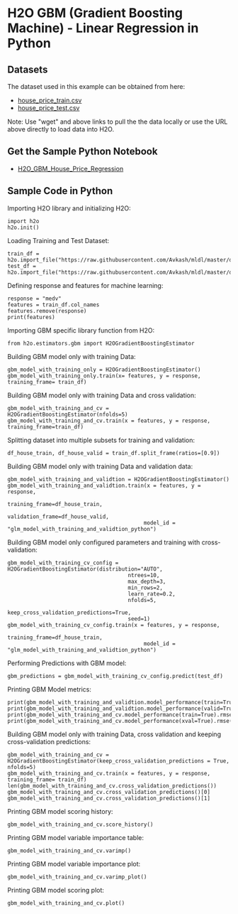 # H2O GBM (Gradient Boosting Machine) - Linear Regression in Python #

## Datasets ##
The dataset used in this example can be obtained from here:
 - [house_price_train.csv](https://raw.githubusercontent.com/Avkash/mldl/master/data/house_price_train.csv)
 - [house_price_test.csv](https://raw.githubusercontent.com/Avkash/mldl/master/data/house_price_test.csv)

Note: Use "wget" and above links to pull the the data locally or use the URL above directly to load data into H2O.

## Get the Sample Python Notebook ##
  - [H2O_GBM_House_Price_Regression](https://github.com/Avkash/mldl/blob/master/notebook/h2o/H2O-GBM-House-Price-Regression.ipynb)
  

## Sample Code in Python ##

Importing H2O library and initializing H2O:
```
import h2o
h2o.init()
```
Loading Training and Test Dataset:
```
train_df = h2o.import_file("https://raw.githubusercontent.com/Avkash/mldl/master/data/house_price_train.csv")
test_df = h2o.import_file("https://raw.githubusercontent.com/Avkash/mldl/master/data/house_price_test.csv")
```
Defining response and features for machine learning:
```
response = "medv"
features = train_df.col_names
features.remove(response)
print(features)
```
Importing GBM specific library function from H2O:
```
from h2o.estimators.gbm import H2OGradientBoostingEstimator
```
Building GBM model only with training Data:
```
gbm_model_with_training_only = H2OGradientBoostingEstimator()
gbm_model_with_training_only.train(x= features, y = response, training_frame= train_df)
```
Building GBM model only with training Data and cross validation:
```
gbm_model_with_training_and_cv = H2OGradientBoostingEstimator(nfolds=5)
gbm_model_with_training_and_cv.train(x = features, y = response, training_frame=train_df)
```
Splitting dataset into multiple subsets for training and validation:
```
df_house_train, df_house_valid = train_df.split_frame(ratios=[0.9])
```
Building GBM model only with training Data and validation data:
```
gbm_model_with_training_and_validtion = H2OGradientBoostingEstimator()
gbm_model_with_training_and_validtion.train(x = features, y = response, 
                                            training_frame=df_house_train, 
                                            validation_frame=df_house_valid,
                                           model_id = "glm_model_with_training_and_validtion_python")
```
Building GBM model only configured parameters and training with cross-validation:
```
gbm_model_with_training_cv_config = H2OGradientBoostingEstimator(distribution="AUTO",
                                      ntrees=10,
                                      max_depth=3,
                                      min_rows=2,
                                      learn_rate=0.2,
                                      nfolds=5,
                                      keep_cross_validation_predictions=True,
                                      seed=1)
gbm_model_with_training_cv_config.train(x = features, y = response, 
                                            training_frame=df_house_train, 
                                           model_id = "glm_model_with_training_and_validtion_python")
```                                           
Performing Predictions with GBM model:
```
gbm_predictions = gbm_model_with_training_cv_config.predict(test_df)
```
Printing GBM Model metrics:
```
print(gbm_model_with_training_and_validtion.model_performance(train=True).r2())
print(gbm_model_with_training_and_validtion.model_performance(valid=True).r2())
print(gbm_model_with_training_and_cv.model_performance(train=True).rmse())
print(gbm_model_with_training_and_cv.model_performance(xval=True).rmse())
```
Building GBM model only with training Data, cross validation and keeping cross-validation predictions:
```
gbm_model_with_training_and_cv = H2OGradientBoostingEstimator(keep_cross_validation_predictions = True, nfolds=5)
gbm_model_with_training_and_cv.train(x = features, y = response, training_frame= train_df)
len(gbm_model_with_training_and_cv.cross_validation_predictions())
gbm_model_with_training_and_cv.cross_validation_predictions()[0]
gbm_model_with_training_and_cv.cross_validation_predictions()[1]
```
Printing GBM model scoring history:
```
gbm_model_with_training_and_cv.score_history()
```
Printing GBM model variable importance table:
```
gbm_model_with_training_and_cv.varimp()
```
Printing GBM model variable importance plot:
```
gbm_model_with_training_and_cv.varimp_plot()
```
Printing GBM model scoring plot:
```
gbm_model_with_training_and_cv.plot()
```
